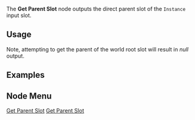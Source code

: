 <languages></languages> <translate>

The **Get Parent Slot** node outputs the direct parent slot of the
`Instance` input slot.

## Usage

Note, attempting to get the parent of the world root slot will result in
*null* output.

## Examples

## Node Menu

</translate>

[Get Parent Slot](Category:Protoflux{{#translation:}} "wikilink") [Get
Parent Slot](Category:Protoflux:Slots{{#translation:}} "wikilink")